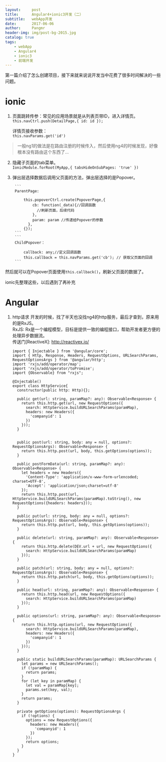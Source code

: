 ```yaml
---
layout:     post
title:      Angular4+ionic3开发（二）
subtitle:   webApp开发
date:       2017-06-06
author:     Pangmr
header-img: img/post-bg-2015.jpg
catalog: true
tags:
    - webApp
    - Angular4
    - ionic3
    - 前端开发
---
```


第一篇介绍了怎么创建项目，接下来就来说说开发当中花费了很多时间解决的一些问题。

# ionic

1. 页面跳转传参：常见的应用场景就是从列表页带ID，进入详情页。<br/>
        ```
        this.navCtrl.push(DetailPage,{ id: id });
        ```

   详情页接收参数：<br/>
        ```
        this.navParams.get('id')
        ```
> 一般ng1的做法是在路由注册的时候传入，然后使用ng4的时候发现，好像根本没有路由这个东西了...

2. 隐藏子页面的tab菜单。<br/>
        ```
        IonicModule.forRoot(MyApp,{ tabsHideOnSubPages: 'true' })
        ```

3. 弹出层选择数据后调用父页面的方法，弹出层选择的是Popover。<br/>

        ```
        ParentPage:

            this.popoverCtrl.create(PopoverPage,{
                cb: function(_data){//回调函数
                  //刷新页面，后续代码
                },
                param: param //传递给Popover的参数
              },
            {});
        ```
        ```
        ChildPopover：

            callback: any;//定义回调函数
            this.callback = this.navParams.get('cb'); // 获取父页面的回调
        ```
然后就可以在Popover页面使用`this.callback()`，刷新父页面的数据了。

ionic先整理这些，以后遇到了再补充

# Angular
1. http请求
    开发的时候，找了半天也没找ng4的http服务，最后才查到，原来用的是RxJS。<br/>
    RxJS: Rx是一个编程模型，目标是提供一致的编程接口，帮助开发者更方便的处理异步数据流。<br/>
    传送门[ReactiveX]: http://reactivex.io/

    ```
    import { Injectable } from '@angular/core';
    import { Http, Response, Headers, RequestOptions, URLSearchParams, RequestOptionsArgs } from '@angular/http';
    import 'rxjs/add/operator/map';
    import 'rxjs/add/operator/toPromise';
    import {Observable} from "rxjs";

    @Injectable()
    export class HttpService{
      constructor(public http: Http){};

      public get(url: string, paramMap?: any): Observable<Response> {
        return this.http.get(url, new RequestOptions({
          search: HttpService.buildURLSearchParams(paramMap),
          headers: new Headers({
            'companyid': 1
          })
        }));
      }


      public post(url: string, body: any = null, options?: RequestOptionsArgs): Observable<Response> {
        return this.http.post(url, body, this.getOptions(options));
      }

      public postFormData(url: string, paramMap?: any): Observable<Response> {
        let headers = new Headers({
          'Content-Type': 'application/x-www-form-urlencoded; charset=UTF-8',
          'Accept': 'application/json;charset=utf-8'
        });
        return this.http.post(url, HttpService.buildURLSearchParams(paramMap).toString(), new RequestOptions({headers: headers}));
      }

      public put(url: string, body: any = null, options?: RequestOptionsArgs): Observable<Response> {
        return this.http.put(url, body, this.getOptions(options));
      }

      public delete(url: string, paramMap?: any): Observable<Response> {
        return this.http.delete(DEV.url + url, new RequestOptions({
          search: HttpService.buildURLSearchParams(paramMap)
        }));
      }

      public patch(url: string, body: any = null, options?: RequestOptionsArgs): Observable<Response> {
        return this.http.patch(url, body, this.getOptions(options));
      }

      public head(url: string, paramMap?: any): Observable<Response> {
        return this.http.head(url, new RequestOptions({
          search: HttpService.buildURLSearchParams(paramMap)
        }));
      }

      public options(url: string, paramMap?: any): Observable<Response> {
        return this.http.options(url, new RequestOptions({
          search: HttpService.buildURLSearchParams(paramMap),
          headers: new Headers({
            'companyid': 1
          })
        }));
      }

      public static buildURLSearchParams(paramMap): URLSearchParams {
        let params = new URLSearchParams();
        if (!paramMap) {
          return params;
        }
        for (let key in paramMap) {
          let val = paramMap[key];
          params.set(key, val);
        }
        return params;
      }

      private getOptions(options): RequestOptionsArgs {
        if (!options) {
          options = new RequestOptions({
            headers: new Headers({
              'companyid': 1
            })
          });
          return options;
        }
      }
    }


    ```


































